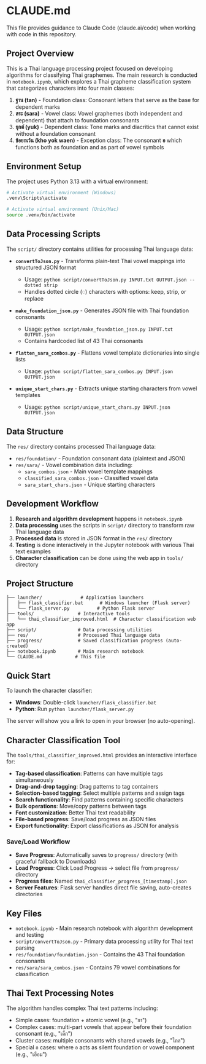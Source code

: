 # CLAUDE.md

This file provides guidance to Claude Code (claude.ai/code) when working with code in this repository.

## Project Overview

This is a Thai language processing project focused on developing algorithms for classifying Thai graphemes. The main research is conducted in `notebook.ipynb`, which explores a Thai grapheme classification system that categorizes characters into four main classes:

1. **ฐาน (tan)** - Foundation class: Consonant letters that serve as the base for dependent marks
2. **สระ (sara)** - Vowel class: Vowel graphemes (both independent and dependent) that attach to foundation consonants
3. **ยุกต์ (yuk)** - Dependent class: Tone marks and diacritics that cannot exist without a foundation consonant
4. **ข้อยกเว้น (kho yok waen)** - Exception class: The consonant **อ** which functions both as foundation and as part of vowel symbols

## Environment Setup

The project uses Python 3.13 with a virtual environment:

```bash
# Activate virtual environment (Windows)
.venv\Scripts\activate

# Activate virtual environment (Unix/Mac)
source .venv/bin/activate
```

## Data Processing Scripts

The `script/` directory contains utilities for processing Thai language data:

- **`convertToJson.py`** - Transforms plain-text Thai vowel mappings into structured JSON format
  - Usage: `python script/convertToJson.py INPUT.txt OUTPUT.json --dotted strip`
  - Handles dotted circle (◌) characters with options: keep, strip, or replace

- **`make_foundation_json.py`** - Generates JSON file with Thai foundation consonants
  - Usage: `python script/make_foundation_json.py INPUT.txt OUTPUT.json`
  - Contains hardcoded list of 43 Thai consonants

- **`flatten_sara_combos.py`** - Flattens vowel template dictionaries into single lists
  - Usage: `python script/flatten_sara_combos.py INPUT.json OUTPUT.json`

- **`unique_start_chars.py`** - Extracts unique starting characters from vowel templates
  - Usage: `python script/unique_start_chars.py INPUT.json OUTPUT.json`

## Data Structure

The `res/` directory contains processed Thai language data:

- `res/foundation/` - Foundation consonant data (plaintext and JSON)
- `res/sara/` - Vowel combination data including:
  - `sara_combos.json` - Main vowel template mappings
  - `classified_sara_combos.json` - Classified vowel data
  - `sara_start_chars.json` - Unique starting characters

## Development Workflow

1. **Research and algorithm development** happens in `notebook.ipynb`
2. **Data processing** uses the scripts in `script/` directory to transform raw Thai language data
3. **Processed data** is stored in JSON format in the `res/` directory
4. **Testing** is done interactively in the Jupyter notebook with various Thai text examples
5. **Character classification** can be done using the web app in `tools/` directory

## Project Structure

```
├── launcher/              # Application launchers
│   ├── flask_classifier.bat      # Windows launcher (Flask server)
│   └── flask_server.py          # Python Flask server
├── tools/                # Interactive tools
│   └── thai_classifier_improved.html  # Character classification web app
├── script/               # Data processing utilities
├── res/                  # Processed Thai language data
├── progress/             # Saved classification progress (auto-created)
├── notebook.ipynb        # Main research notebook
└── CLAUDE.md            # This file
```

## Quick Start

To launch the character classifier:
- **Windows**: Double-click `launcher/flask_classifier.bat`
- **Python**: Run `python launcher/flask_server.py`

The server will show you a link to open in your browser (no auto-opening).

## Character Classification Tool

The `tools/thai_classifier_improved.html` provides an interactive interface for:
- **Tag-based classification**: Patterns can have multiple tags simultaneously
- **Drag-and-drop tagging**: Drag patterns to tag containers
- **Selection-based tagging**: Select multiple patterns and assign tags
- **Search functionality**: Find patterns containing specific characters
- **Bulk operations**: Move/copy patterns between tags
- **Font customization**: Better Thai text readability
- **File-based progress**: Save/load progress as JSON files
- **Export functionality**: Export classifications as JSON for analysis

### Save/Load Workflow
- **Save Progress**: Automatically saves to `progress/` directory (with graceful fallback to Downloads)
- **Load Progress**: Click Load Progress → select file from `progress/` directory
- **Progress files**: Named `thai_classifier_progress_[timestamp].json`
- **Server Features**: Flask server handles direct file saving, auto-creates directories

## Key Files

- `notebook.ipynb` - Main research notebook with algorithm development and testing
- `script/convertToJson.py` - Primary data processing utility for Thai text parsing
- `res/foundation/foundation.json` - Contains the 43 Thai foundation consonants
- `res/sara/sara_combos.json` - Contains 79 vowel combinations for classification

## Thai Text Processing Notes

The algorithm handles complex Thai text patterns including:
- Simple cases: foundation + atomic vowel (e.g., "ยา")
- Complex cases: multi-part vowels that appear before their foundation consonant (e.g., "เด็ก")
- Cluster cases: multiple consonants with shared vowels (e.g., "ไกล")
- Special อ cases: where อ acts as silent foundation or vowel component (e.g., "เอือม")